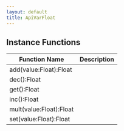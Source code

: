 ```yaml
---
layout: default
title: ApiVarFloat
---
```


## Instance Functions

| Function Name | Description |
| --------------- | ------------- |
| add(value:Float):Float |  |
| dec():Float |  |
| get():Float |  |
| inc():Float |  |
| mult(value:Float):Float |  |
| set(value:Float):Float |  |
